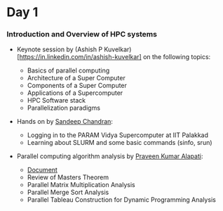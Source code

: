 
# Day 1

### Introduction and Overview of HPC systems

- Keynote session by (Ashish P Kuvelkar)[https://in.linkedin.com/in/ashish-kuvelkar] on the following topics:
    - Basics of parallel computing
    - Architecture of a Super Computer
    - Components of a Super Computer
    - Applications of a Supercomputer
    - HPC Software stack
    - Parallelization paradigms

- Hands on by [Sandeep Chandran](https://iitpkd.ac.in/people/sandeepchandran):
    - Logging in to the PARAM Vidya Supercomputer at IIT Palakkad
    - Learning about SLURM and some basic commands (sinfo, srun)

- Parallel computing algorithm analysis by [Praveen Kumar Alapati](https://mahindrauniversity.edu.in/faculty/dr-praveen-kumar-alapati/):
    - [Document](../resources/ParallelProgram_Analysis.pdf)
    - Review of Masters Theorem
    - Parallel Matrix Multiplication Analysis
    - Parallel Merge Sort Analysis
    - Parallel Tableau Construction for Dynamic Programming Analysis
    



